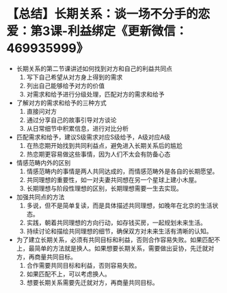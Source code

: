 # 【总结】长期关系：谈一场不分手的恋爱：第3课-利益绑定《更新微信：469935999》

-   长期关系的第二节课讲述如何找到对方和自己的利益共同点
    1.  写下自己希望从对方身上得到的需求
    2.  列出自己能够给予对方的价值
    3.  对需求和给予进行分级处理，匹配对方的需求和给予
-   了解对方的需求和给予的三种方式
    1.  直接问对方
    2.  通过分享自己的故事引导对方谈论
    3.  从日常细节中积累信息，进行对比分析
-   匹配需求和给予，建议S级需求对应S级给予，A级对应A级
    1.  在热恋期开始找到共同利益点，避免进入长期关系后的尴尬
    2.  热恋期更容易做这些事情，因为人们不太会有防备心态
-   情感范畴内外的区别
    1.  情感范畴内的事情是两人共同达成的，而情感范畴外是各自的长期愿望。
    2.  共同理想的重要性，如一对夫妻共同想在另一个星球上建小木屋。
    3.  长期理想与阶段性理想的区别，长期理想需要一生去实现。
-   加强共同点的方法
    1.  多说，但不是简单复读，而是具体描述共同理想，如晚年在北京的生活状态。
    2.  实践，朝着共同理想的方向行动，如存钱买房，一起规划未来生活。
    3.  持续讨论和描绘共同理想的细节，确保双方对未来生活有清晰的认知。
-   为了建立长期关系，必须有共同目标和利益，否则合作容易失败。如果匹配不上，最简单的方法就是换人。如果想要长期关系，需要做出妥协，先迁就对方，再商量共同目标。
    1.  合作需要共同目标和利益，否则容易失败。
    2.  如果匹配不上，可以考虑换人。
    3.  想要长期关系需要先迁就对方，再商量共同目标。